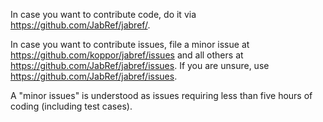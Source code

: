In case you want to contribute code, do it via https://github.com/JabRef/jabref/.

In case you want to contribute issues, file a minor issue at https://github.com/koppor/jabref/issues and all others at https://github.com/JabRef/jabref/issues.
If you are unsure, use https://github.com/JabRef/jabref/issues.

A "minor issues" is understood as issues requiring less than five hours of coding (including test cases).
